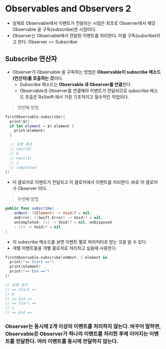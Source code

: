 # Observables and Observers 2

* 실제로 Observable에서 이벤트가 전달되는 시점은 최초로 Observer에서 해당 Observable 을 구독(subscribe)한 시점이다.
* Observer는 Observable에서 전달된 이벤트를 처리한다. 이를 구독(subsribe)라고 한다. Observer == Subscriber 

## Subscribe 연산자 

* Observer가 Observable 을 구독하는 방법은 **Observable이 subscribe 메소드(연산자)를 호출하는 것**이다.
  * Subscribe 메소드는 **Observable 과 Observer를 연결**한다.
  * Observable과 Observer를 연결해야 이벤트가 전달되므로 subscribe 메소드 호출은 RxSwift 에서 가장 기초적이고 필수적인 작업이다. 

> 첫번째 방법

```swift
firstObservable.subscribe({
  print($0)
  if let element = $0.element {
    print(element)
  }

  // 실행 결과
  // next(0)
  // 0
  // next(1)
  // 1
  // completed
}) 
```

* 이 클로저로 이벤트가 전달되고 이 클로저에서 이벤트를 처리한다. 바로 이 클로저가 Observer 이다.

> 두번째 방법

```swift
public func subscribe(
    onNext: ((Element) -> Void)? = nil, 
    onError: ((Swift.Error) -> Void)? = nil, 
    onCompleted: (() -> Void)? = nil, onDisposed
    : (() -> Void)? = nil
)
```

* 이 subscribe 메소드를 보면 이벤트 별로 파라미터로 받는 것을 알 수 있다. 
* 개별 이벤트들을 개별 클로저로 처리하고 싶을때 사용한다. 

```swift
firstObservable.subscribe(onNext: { element in
  print("== Start ==")
  print(element)
  print("== End ==")
})

// 실행 결과 
// == Start ==
// 0
// == End ==
// == Start ==
// 1
// == End ==
```

### Observer는 동시에 2개 이상의 이벤트를 처리하지 않는다. 바꾸어 말하면, Observable은 Observer가 하나의 이벤트를 처리한 후에 이어지는 이벤트를 전달한다. 여러 이벤트를 동시에 전달하지 않는다.
